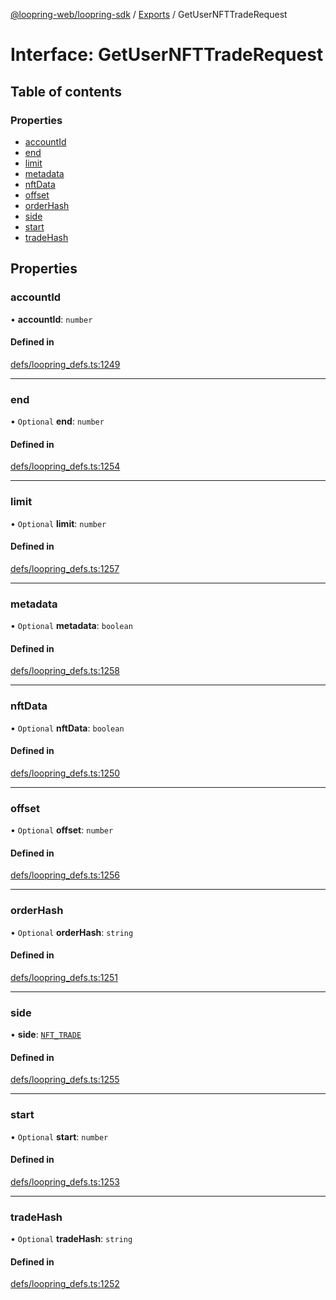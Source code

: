 [@loopring-web/loopring-sdk](../README.md) / [Exports](../modules.md) / GetUserNFTTradeRequest

# Interface: GetUserNFTTradeRequest

## Table of contents

### Properties

- [accountId](GetUserNFTTradeRequest.md#accountid)
- [end](GetUserNFTTradeRequest.md#end)
- [limit](GetUserNFTTradeRequest.md#limit)
- [metadata](GetUserNFTTradeRequest.md#metadata)
- [nftData](GetUserNFTTradeRequest.md#nftdata)
- [offset](GetUserNFTTradeRequest.md#offset)
- [orderHash](GetUserNFTTradeRequest.md#orderhash)
- [side](GetUserNFTTradeRequest.md#side)
- [start](GetUserNFTTradeRequest.md#start)
- [tradeHash](GetUserNFTTradeRequest.md#tradehash)

## Properties

### accountId

• **accountId**: `number`

#### Defined in

[defs/loopring_defs.ts:1249](https://github.com/Loopring/loopring_sdk/blob/81e0b16/src/defs/loopring_defs.ts#L1249)

___

### end

• `Optional` **end**: `number`

#### Defined in

[defs/loopring_defs.ts:1254](https://github.com/Loopring/loopring_sdk/blob/81e0b16/src/defs/loopring_defs.ts#L1254)

___

### limit

• `Optional` **limit**: `number`

#### Defined in

[defs/loopring_defs.ts:1257](https://github.com/Loopring/loopring_sdk/blob/81e0b16/src/defs/loopring_defs.ts#L1257)

___

### metadata

• `Optional` **metadata**: `boolean`

#### Defined in

[defs/loopring_defs.ts:1258](https://github.com/Loopring/loopring_sdk/blob/81e0b16/src/defs/loopring_defs.ts#L1258)

___

### nftData

• `Optional` **nftData**: `boolean`

#### Defined in

[defs/loopring_defs.ts:1250](https://github.com/Loopring/loopring_sdk/blob/81e0b16/src/defs/loopring_defs.ts#L1250)

___

### offset

• `Optional` **offset**: `number`

#### Defined in

[defs/loopring_defs.ts:1256](https://github.com/Loopring/loopring_sdk/blob/81e0b16/src/defs/loopring_defs.ts#L1256)

___

### orderHash

• `Optional` **orderHash**: `string`

#### Defined in

[defs/loopring_defs.ts:1251](https://github.com/Loopring/loopring_sdk/blob/81e0b16/src/defs/loopring_defs.ts#L1251)

___

### side

• **side**: [`NFT_TRADE`](../enums/NFT_TRADE.md)

#### Defined in

[defs/loopring_defs.ts:1255](https://github.com/Loopring/loopring_sdk/blob/81e0b16/src/defs/loopring_defs.ts#L1255)

___

### start

• `Optional` **start**: `number`

#### Defined in

[defs/loopring_defs.ts:1253](https://github.com/Loopring/loopring_sdk/blob/81e0b16/src/defs/loopring_defs.ts#L1253)

___

### tradeHash

• `Optional` **tradeHash**: `string`

#### Defined in

[defs/loopring_defs.ts:1252](https://github.com/Loopring/loopring_sdk/blob/81e0b16/src/defs/loopring_defs.ts#L1252)
